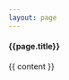 ```yaml
---
layout: page
---
```

<div class="nba">
  <h4>{{page.title}}</h4>

  <div class="blog-post spacing">
    {{ content }}
  </div>
</div>